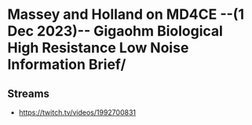 # Massey and Holland on MD4CE --(1 Dec 2023)-- Gigaohm Biological High Resistance Low Noise Information Brief/

## Streams
- https://twitch.tv/videos/1992700831

